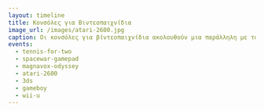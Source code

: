 ```yaml
---
layout: timeline 
title: Κονσόλες για Βιντεοπαιχνίδια 
image_url: /images/atari-2600.jpg
caption: Οι κονσόλες για βίντεοπαιχνίδια ακολουθούν μια παράλληλη με τους προσωπικούς υπολογιστές διαδρομή, κυρίως με διαφορετικά είδη συσκευών εισόδου, καθώς και άλλες μεταφορές για την αλληλεπίδραση με τον χρήστη. 
events:
  - tennis-for-two 
  - spacewar-gamepad
  - magnavox-odyssey
  - atari-2600
  - 3ds
  - gameboy
  - wii-u 
---
```

